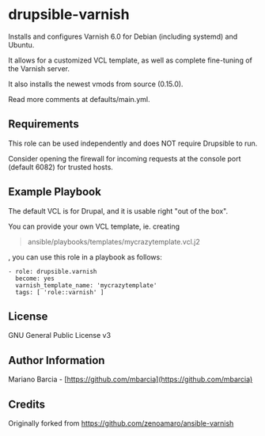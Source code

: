 drupsible-varnish
=================

Installs and configures Varnish 6.0 for Debian (including systemd) and Ubuntu.

It allows for a customized VCL template, as well as complete fine-tuning of the Varnish server. 

It also installs the newest vmods from source (0.15.0).

Read more comments at defaults/main.yml.

Requirements
------------

This role can be used independently and does NOT require Drupsible to run.

Consider opening the firewall for incoming requests at the console port (default 6082) for trusted hosts.

Example Playbook
----------------

The default VCL is for Drupal, and it is usable right "out of the box".

You can provide your own VCL template, ie. creating 
> ansible/playbooks/templates/mycrazytemplate.vcl.j2

, you can use this role in a playbook as follows:

```
- role: drupsible.varnish
  become: yes
  varnish_template_name: 'mycrazytemplate'
  tags: [ 'role::varnish' ]
```

License
-------

GNU General Public License v3

Author Information
------------------

Mariano Barcia - [https://github.com/mbarcia](https://github.com/mbarcia)

Credits
-------

Originally forked from https://github.com/zenoamaro/ansible-varnish
